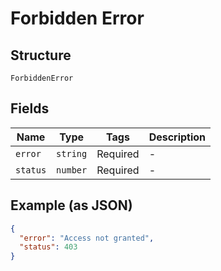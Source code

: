 
# Forbidden Error

## Structure

`ForbiddenError`

## Fields

| Name | Type | Tags | Description |
|  --- | --- | --- | --- |
| `error` | `string` | Required | - |
| `status` | `number` | Required | - |

## Example (as JSON)

```json
{
  "error": "Access not granted",
  "status": 403
}
```

